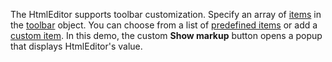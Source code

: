 The HtmlEditor supports toolbar customization. Specify an array of [items](/Documentation/ApiReference/UI_Components/dxHtmlEditor/Configuration/toolbar/items/) in the [toolbar](/Documentation/ApiReference/UI_Components/dxHtmlEditor/Configuration/toolbar/) object. You can choose from a list of [predefined items](/Documentation/Guide/UI_Components/HtmlEditor/Toolbar/Predefined_Items/) or add a [custom item](/Documentation/Guide/UI_Components/HtmlEditor/Toolbar/Add_a_Custom_Item/). In this demo, the custom **Show markup** button opens a popup that displays HtmlEditor's value.
